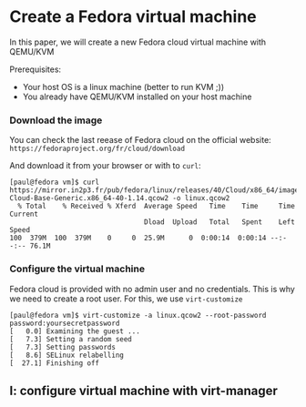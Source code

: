 # Create a Fedora virtual machine

In this paper, we will create a new Fedora cloud virtual machine with QEMU/KVM

Prerequisites:
- Your host OS is a linux machine (better to run KVM ;))
- You already have QEMU/KVM installed on your host machine

### Download the image

You can check the last reease of Fedora cloud on the official website:
```https://fedoraproject.org/fr/cloud/download```

And download it from your browser or with to `curl`:
```
[paul@fedora vm]$ curl https://mirror.in2p3.fr/pub/fedora/linux/releases/40/Cloud/x86_64/images/Fedora-Cloud-Base-Generic.x86_64-40-1.14.qcow2 -o linux.qcow2
  % Total    % Received % Xferd  Average Speed   Time    Time     Time  Current
                                 Dload  Upload   Total   Spent    Left  Speed
100  379M  100  379M    0     0  25.9M      0  0:00:14  0:00:14 --:--:-- 76.1M
```

### Configure the virtual machine

Fedora cloud is provided with no admin user and no credentials. This is why we need to create a root user. For this, we use `virt-customize`

```
[paul@fedora vm]$ virt-customize -a linux.qcow2 --root-password password:yoursecretpassword
[   0.0] Examining the guest ...
[   7.3] Setting a random seed
[   7.3] Setting passwords
[   8.6] SELinux relabelling
[  27.1] Finishing off
```

## I: configure virtual machine with virt-manager


